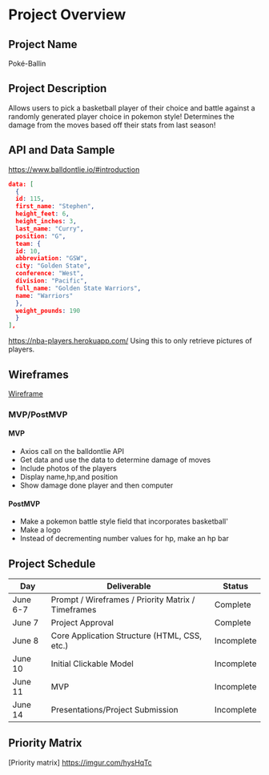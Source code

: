 # Project Overview
## Project Name
Poké-Ballin
## Project Description
Allows users to pick a basketball player of their choice and battle against a randomly generated player choice in pokemon style! Determines the damage from the moves based off their stats from last season!
## API and Data Sample
https://www.balldontlie.io/#introduction
``` JSON
data: [
  {
  id: 115,
  first_name: "Stephen",
  height_feet: 6,
  height_inches: 3,
  last_name: "Curry",
  position: "G",
  team: {
  id: 10,
  abbreviation: "GSW",
  city: "Golden State",
  conference: "West",
  division: "Pacific",
  full_name: "Golden State Warriors",
  name: "Warriors"
  },
  weight_pounds: 190
  }
],

```
https://nba-players.herokuapp.com/
Using this to only retrieve pictures of players.

## Wireframes
[Wireframe](https://imgur.com/6Q1M6iK)
### MVP/PostMVP
#### MVP
- Axios call on the balldontlie API
- Get data and use the data to determine damage of moves
- Include photos of the players
- Display name,hp,and position
- Show damage done player and then computer
#### PostMVP 
- Make a pokemon battle style field that incorporates basketball'
- Make a logo
- Instead of decrementing number values for hp, make an hp bar
## Project Schedule
|  Day | Deliverable | Status
|---|---| ---|
|June 6-7| Prompt / Wireframes / Priority Matrix / Timeframes | Complete
|June 7| Project Approval | Complete
|June 8| Core Application Structure (HTML, CSS, etc.) | Incomplete
|June 10| Initial Clickable Model  | Incomplete
|June 11| MVP | Incomplete
|June 14| Presentations/Project Submission | Incomplete
## Priority Matrix
[Priority matrix] https://imgur.com/hysHqTc